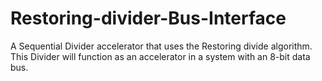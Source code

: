 # Restoring-divider-Bus-Interface
A Sequential Divider accelerator that uses the Restoring divide algorithm. This Divider will function as an accelerator in a system with an 8-bit data bus.
